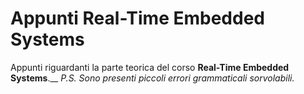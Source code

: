 # Appunti Real-Time Embedded Systems
 Appunti riguardanti la parte teorica del corso **Real-Time Embedded Systems**.__ 
 _P.S. Sono presenti piccoli errori grammaticali sorvolabili._
